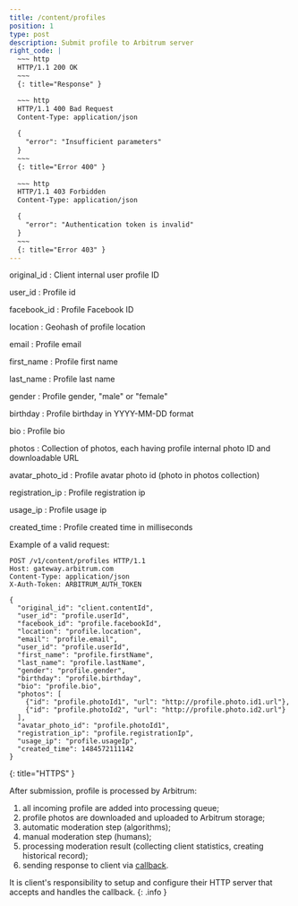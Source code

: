 ```yaml
---
title: /content/profiles
position: 1
type: post
description: Submit profile to Arbitrum server
right_code: |
  ~~~ http
  HTTP/1.1 200 OK
  ~~~
  {: title="Response" }

  ~~~ http
  HTTP/1.1 400 Bad Request
  Content-Type: application/json
  
  {
    "error": "Insufficient parameters"
  }
  ~~~
  {: title="Error 400" }
 
  ~~~ http
  HTTP/1.1 403 Forbidden
  Content-Type: application/json

  {
    "error": "Authentication token is invalid"
  }
  ~~~
  {: title="Error 403" }
---
```


original_id
: Client internal user profile ID

user_id
: Profile id

facebook_id
: Profile Facebook ID

location
: Geohash of profile location

email
: Profile email

first_name
: Profile first name

last_name
: Profile last name

gender
: Profile gender, "male" or "female"

birthday
: Profile birthday in YYYY-MM-DD format

bio
: Profile bio

photos
: Collection of photos, each having profile internal photo ID and downloadable URL

avatar_photo_id
: Profile avatar photo id (photo in photos collection)

registration_ip
: Profile registration ip

usage_ip
: Profile usage ip

created_time
: Profile created time in milliseconds

<!-- This call will return a maximum of 100 books
{: .info } -->

Example of a valid request:
<!-- Lists all the photos you have access to. You can paginate by using the parameters listed above. -->

~~~ http
POST /v1/content/profiles HTTP/1.1
Host: gateway.arbitrum.com
Content-Type: application/json
X-Auth-Token: ARBITRUM_AUTH_TOKEN

{
  "original_id": "client.contentId",
  "user_id": "profile.userId",
  "facebook_id": "profile.facebookId",
  "location": "profile.location",
  "email": "profile.email",
  "user_id": "profile.userId",
  "first_name": "profile.firstName",
  "last_name": "profile.lastName",
  "gender": "profile.gender",
  "birthday": "profile.birthday",
  "bio": "profile.bio",
  "photos": [
    {"id": "profile.photoId1", "url": "http://profile.photo.id1.url"},
    {"id": "profile.photoId2", "url": "http://profile.photo.id2.url"}
  ],
  "avatar_photo_id": "profile.photoId1",
  "registration_ip": "profile.registrationIp",
  "usage_ip": "profile.usageIp",
  "created_time": 1484572111142
}
~~~
{: title="HTTPS" }

After submission, profile is processed by Arbitrum:

1. all incoming profile are added into processing queue;
2. profile photos are downloaded and uploaded to Arbitrum storage;
3. automatic moderation step (algorithms);
4. manual moderation step (humans);
5. processing moderation result (collecting client statistics, creating historical record);
6. sending response to client via [callback](/#/callback/moderation_result).


It is client's responsibility to setup and configure their HTTP server that accepts and
handles the callback.
{: .info }
